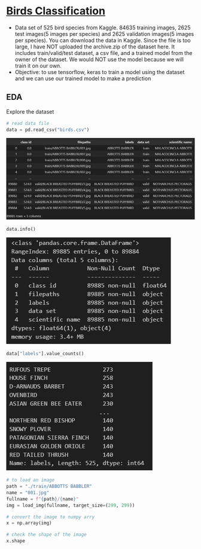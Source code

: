 # [Birds Classification](https://www.kaggle.com/datasets/gpiosenka/100-bird-species/data)

- Data set of 525 bird species from Kaggle. 84635 training images, 2625 test images(5 images per species) and 2625 validation images(5 images per species). You can download the data in Kaggle. Since the file is too large, I have NOT uploaded the archive.zip of the dataset here. It includes train/valid/test dataset, a csv file, and a trained model from the owner of the dataset. We would NOT use the model because we will train it on our own.
- Objective: to use tensorflow, keras to train a model using the dataset and we can use our trained model to make a prediction

## EDA
Explore the dataset
```python
# read data file
data = pd.read_csv("birds.csv")
```
![data1](./photos/data1.png)

```python
data.info()
```
![data2](./photos/data2.png)

```python
data["labels"].value_counts()
```
![data3](./photos/data3.png)

```python
# to load an image
path = "./train/ABBOTTS BABBLER"
name = "001.jpg"
fullname = f"{path}/{name}"
img = load_img(fullname, target_size=(299, 299))
```
```python
# convert the image to numpy arry
x = np.array(img)
```

```python
# check the shape of the image
x.shape
```